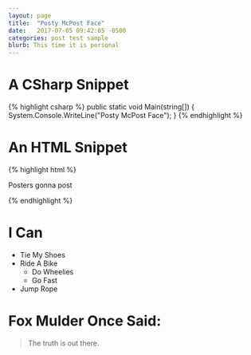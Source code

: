 ```yaml
---
layout: page
title:  "Posty McPost Face"
date:   2017-07-05 09:42:05 -0500
categories: post test sample
blurb: This time it is personal
---
```

<!-- 
syntax languages
https://github.com/jneen/rouge/wiki/List-of-supported-languages-and-lexers
 -->

# A CSharp Snippet

{% highlight csharp %}
public static void Main(string[])
{
    System.Console.WriteLine("Posty McPost Face");
}
{% endhighlight %}

# An HTML Snippet

{% highlight html %}
<html>
    <head>
    </head>
    <body>
        <p>
            Posters gonna post
        <p>
    </body>
</html>
{% endhighlight %}

# I Can
* Tie My Shoes
* Ride A Bike
    * Do Wheelies
    * Go Fast
* Jump Rope

# Fox Mulder Once Said:
> The truth is out there.
